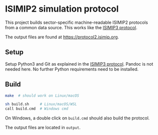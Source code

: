 ISIMIP2 simulation protocol
===========================

This project builds sector-specific machine-readable ISIMIP2 protocols from a common data source. This works like the [ISIMIP3 protocol](https://github.com/ISI-MIP/isimip-protocol-3).

The output files are found at https://protocol2.isimip.org.


Setup
-----

Setup Python3 and Git as explained in the [ISIMIP3 protocol](https://github.com/ISI-MIP/isimip-protocol-3/blob/master/README.md). Pandoc is not needed here. No further Python requirements need to be installed.


Build
-----

```bash
make  # should work on Linux/macOS

sh build.sh     # Linux/macOS/WSL
call build.cmd  # Windows cmd
```

On Windows, a double click on `build.cmd` should also build the protocol.

The output files are located in `output`.
